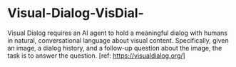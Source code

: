 # Visual-Dialog-VisDial-
Visual Dialog requires an AI agent to hold a meaningful dialog with humans in natural, conversational language about visual content. Specifically, given an image, a dialog history, and a follow-up question about the image, the task is to answer the question. [ref: https://visualdialog.org/]

